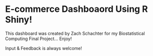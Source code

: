 # E-commerce Dashboaord Using R Shiny!

This dashboard was created by Zach Schachter for my Biostatistical Computing Final Project... Enjoy!


Input & Feedback is always welcome!


